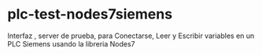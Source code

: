 # plc-test-nodes7siemens
Interfaz , server de prueba, para Conectarse, Leer y Escribir variables en un PLC Siemens usando la libreria Nodes7
